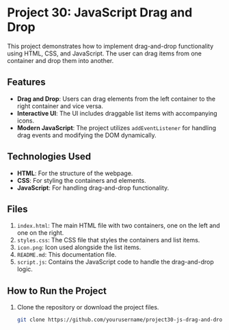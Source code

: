 # Project 30: JavaScript Drag and Drop

This project demonstrates how to implement drag-and-drop functionality using HTML, CSS, and JavaScript. The user can drag items from one container and drop them into another.

## Features
- **Drag and Drop**: Users can drag elements from the left container to the right container and vice versa.
- **Interactive UI**: The UI includes draggable list items with accompanying icons.
- **Modern JavaScript**: The project utilizes `addEventListener` for handling drag events and modifying the DOM dynamically.

## Technologies Used
- **HTML**: For the structure of the webpage.
- **CSS**: For styling the containers and elements.
- **JavaScript**: For handling drag-and-drop functionality.

## Files
1. `index.html`: The main HTML file with two containers, one on the left and one on the right.
2. `styles.css`: The CSS file that styles the containers and list items.
3. `icon.png`: Icon used alongside the list items.
4. `README.md`: This documentation file.
5. `script.js`: Contains the JavaScript code to handle the drag-and-drop logic.

## How to Run the Project

1. Clone the repository or download the project files.
   
   ```bash
   git clone https://github.com/yourusername/project30-js-drag-and-drop.git
